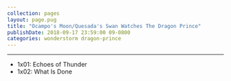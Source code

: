 ```yaml
---
collection: pages
layout: page.pug
title: "Ocampo's Moon/Quesada's Swan Watches The Dragon Prince"
publishDate: 2018-09-17 23:59:00 09-0800
categories: wonderstorm dragon-prince
---
```


---
<ul class="masterlink-wrapper">
	<li>1x01: Echoes of Thunder</li>
	<li>1x02: What Is Done</li>
</ul>